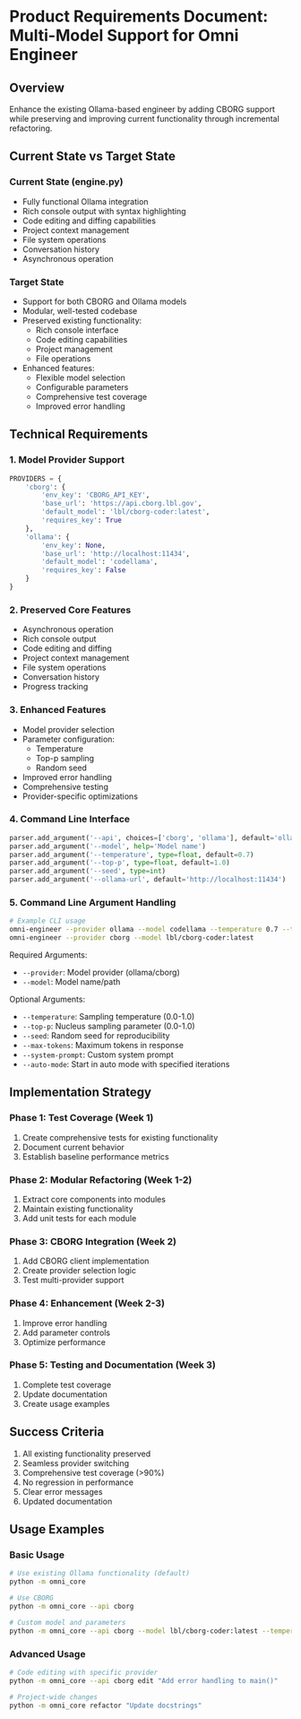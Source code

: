 # Product Requirements Document: Multi-Model Support for Omni Engineer

## Overview
Enhance the existing Ollama-based engineer by adding CBORG support while preserving and improving current functionality through incremental refactoring.

## Current State vs Target State

### Current State (engine.py)
- Fully functional Ollama integration
- Rich console output with syntax highlighting
- Code editing and diffing capabilities
- Project context management
- File system operations
- Conversation history
- Asynchronous operation

### Target State
- Support for both CBORG and Ollama models
- Modular, well-tested codebase
- Preserved existing functionality:
  - Rich console interface
  - Code editing capabilities
  - Project management
  - File operations
- Enhanced features:
  - Flexible model selection
  - Configurable parameters
  - Comprehensive test coverage
  - Improved error handling

## Technical Requirements

### 1. Model Provider Support
```python
PROVIDERS = {
    'cborg': {
        'env_key': 'CBORG_API_KEY',
        'base_url': 'https://api.cborg.lbl.gov',
        'default_model': 'lbl/cborg-coder:latest',
        'requires_key': True
    },
    'ollama': {
        'env_key': None,
        'base_url': 'http://localhost:11434',
        'default_model': 'codellama',
        'requires_key': False
    }
}
```

### 2. Preserved Core Features
- Asynchronous operation
- Rich console output
- Code editing and diffing
- Project context management
- File system operations
- Conversation history
- Progress tracking

### 3. Enhanced Features
- Model provider selection
- Parameter configuration:
  - Temperature
  - Top-p sampling
  - Random seed
- Improved error handling
- Comprehensive testing
- Provider-specific optimizations

### 4. Command Line Interface
```python
parser.add_argument('--api', choices=['cborg', 'ollama'], default='ollama')
parser.add_argument('--model', help='Model name')
parser.add_argument('--temperature', type=float, default=0.7)
parser.add_argument('--top-p', type=float, default=1.0)
parser.add_argument('--seed', type=int)
parser.add_argument('--ollama-url', default='http://localhost:11434')
```

### 5. Command Line Argument Handling
```bash
# Example CLI usage
omni-engineer --provider ollama --model codellama --temperature 0.7 --top-p 0.9
omni-engineer --provider cborg --model lbl/cborg-coder:latest
```

Required Arguments:
- `--provider`: Model provider (ollama/cborg)
- `--model`: Model name/path

Optional Arguments:
- `--temperature`: Sampling temperature (0.0-1.0)
- `--top-p`: Nucleus sampling parameter (0.0-1.0)
- `--seed`: Random seed for reproducibility
- `--max-tokens`: Maximum tokens in response
- `--system-prompt`: Custom system prompt
- `--auto-mode`: Start in auto mode with specified iterations

## Implementation Strategy

### Phase 1: Test Coverage (Week 1)
1. Create comprehensive tests for existing functionality
2. Document current behavior
3. Establish baseline performance metrics

### Phase 2: Modular Refactoring (Week 1-2)
1. Extract core components into modules
2. Maintain existing functionality
3. Add unit tests for each module

### Phase 3: CBORG Integration (Week 2)
1. Add CBORG client implementation
2. Create provider selection logic
3. Test multi-provider support

### Phase 4: Enhancement (Week 2-3)
1. Improve error handling
2. Add parameter controls
3. Optimize performance

### Phase 5: Testing and Documentation (Week 3)
1. Complete test coverage
2. Update documentation
3. Create usage examples

## Success Criteria
1. All existing functionality preserved
2. Seamless provider switching
3. Comprehensive test coverage (>90%)
4. No regression in performance
5. Clear error messages
6. Updated documentation

## Usage Examples

### Basic Usage
```bash
# Use existing Ollama functionality (default)
python -m omni_core

# Use CBORG
python -m omni_core --api cborg

# Custom model and parameters
python -m omni_core --api cborg --model lbl/cborg-coder:latest --temperature 0.8
```

### Advanced Usage
```bash
# Code editing with specific provider
python -m omni_core --api cborg edit "Add error handling to main()"

# Project-wide changes
python -m omni_core refactor "Update docstrings"
